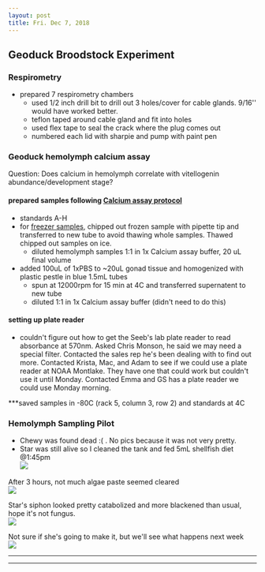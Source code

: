 ```yaml
---
layout: post
title: Fri. Dec 7, 2018
---
```


## Geoduck Broodstock Experiment

### Respirometry
- prepared 7 respirometry chambers
	- used 1/2 inch drill bit to drill out 3 holes/cover for cable glands. 9/16'' would have worked better.
	- teflon taped around cable gland and fit into holes
	- used flex tape to seal the crack where the plug comes out
	- numbered each lid with sharpie and pump with paint pen

### Geoduck hemolymph calcium assay
Question:  Does calcium in hemolymph correlate with vitellogenin abundance/development stage?  

#### prepared samples following [Calcium assay protocol](https://github.com/RobertsLab/resources/blob/master/protocols/Commercial_Protocols/Caymen_CalciumAssayKit_96well.pdf)
- standards A-H 
- for [freezer samples](https://docs.google.com/spreadsheets/d/10PyIMrQopm2fmHF9SQpbmliy37cE41-oJ-s-NlxrFUQ/edit?usp=sharing), chipped out frozen sample with pipette tip and transferred to new tube to avoid thawing whole samples. Thawed chipped out samples on ice.
	- diluted hemolymph samples 1:1 in 1x Calcium assay buffer, 20 uL final volume
- added 100uL of 1xPBS to ~20uL gonad tissue and homogenized with plastic pestle in blue 1.5mL tubes
	- spun at 12000rpm for 15 min at 4C and transferred supernatent to new tube
	- diluted 1:1 in 1x Calcium assay buffer (didn't need to do this)

#### setting up plate reader
- couldn't figure out how to get the Seeb's lab plate reader to read absorbance at 570nm. Asked Chris Monson, he said we may need a special filter. Contacted the sales rep he's been dealing with to find out more. Contacted Krista, Mac, and Adam to see if we could use a plate reader at NOAA Montlake. They have one that could work but couldn't use it until Monday. Contacted Emma and GS has a plate reader we could use Monday morning. 

***saved samples in -80C (rack 5, column 3, row 2) and standards at 4C 
		
### Hemolymph Sampling Pilot
- Chewy was found dead :( . No pics because it was not very pretty.
- Star was still alive so I cleaned the tank and fed 5mL shellfish diet @1:45pm  
![](https://raw.githubusercontent.com/shellywanamaker/P_generosa/master/Hemolymph_sampling_pilot/20181207/IMG_20181207_134423.jpg)

After 3 hours, not much algae paste seemed cleared  
![](https://raw.githubusercontent.com/shellywanamaker/P_generosa/master/Hemolymph_sampling_pilot/20181207/IMG_20181207_164406.jpg)

Star's siphon looked pretty catabolized and more blackened than usual, hope it's not fungus.  
![](https://raw.githubusercontent.com/shellywanamaker/P_generosa/master/Hemolymph_sampling_pilot/20181207/IMG_20181207_164513.jpg)

Not sure if she's going to make it, but we'll see what happens next week  
![](https://raw.githubusercontent.com/shellywanamaker/P_generosa/master/Hemolymph_sampling_pilot/20181207/IMG_20181207_164527.jpg)
		


----
****